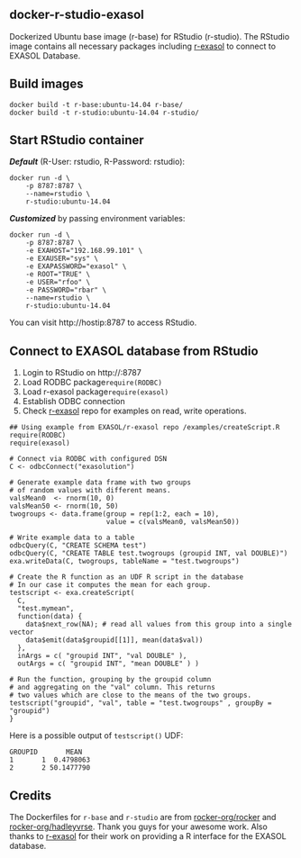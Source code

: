 ## docker-r-studio-exasol
Dockerized  Ubuntu base image (r-base) for RStudio (r-studio). The RStudio image contains all necessary packages including [r-exasol](https://github.com/EXASOL/r-exasol) to connect to EXASOL Database.

## Build images
```
docker build -t r-base:ubuntu-14.04 r-base/
docker build -t r-studio:ubuntu-14.04 r-studio/
```

## Start RStudio container
***Default*** (R-User: rstudio, R-Password: rstudio):
```
docker run -d \
    -p 8787:8787 \
    --name=rstudio \
    r-studio:ubuntu-14.04
```
***Customized*** by passing environment variables:
```
docker run -d \
    -p 8787:8787 \
    -e EXAHOST="192.168.99.101" \
    -e EXAUSER="sys" \
    -e EXAPASSWORD="exasol" \
    -e ROOT="TRUE" \
    -e USER="rfoo" \
    -e PASSWORD="rbar" \
    --name=rstudio \
    r-studio:ubuntu-14.04
```
You can visit http://hostip:8787 to access RStudio.

## Connect to EXASOL database from RStudio
1. Login to RStudio on http://<host>:8787
2. Load RODBC package```require(RODBC)```
3. Load r-exasol package```require(exasol)```
4. Establish ODBC connection
5. Check [r-exasol](https://github.com/EXASOL/r-exasol) repo for examples on read, write operations.

```{r}
## Using example from EXASOL/r-exasol repo /examples/createScript.R
require(RODBC)
require(exasol)

# Connect via RODBC with configured DSN
C <- odbcConnect("exasolution")

# Generate example data frame with two groups
# of random values with different means.
valsMean0  <- rnorm(10, 0)
valsMean50 <- rnorm(10, 50)
twogroups <- data.frame(group = rep(1:2, each = 10),
                        value = c(valsMean0, valsMean50))

# Write example data to a table
odbcQuery(C, "CREATE SCHEMA test")
odbcQuery(C, "CREATE TABLE test.twogroups (groupid INT, val DOUBLE)")
exa.writeData(C, twogroups, tableName = "test.twogroups")

# Create the R function as an UDF R script in the database
# In our case it computes the mean for each group.
testscript <- exa.createScript(
  C,
  "test.mymean",
  function(data) {
    data$next_row(NA); # read all values from this group into a single vector
    data$emit(data$groupid[[1]], mean(data$val))
  },
  inArgs = c( "groupid INT", "val DOUBLE" ),
  outArgs = c( "groupid INT", "mean DOUBLE" ) )

# Run the function, grouping by the groupid column
# and aggregating on the "val" column. This returns
# two values which are close to the means of the two groups.
testscript("groupid", "val", table = "test.twogroups" , groupBy = "groupid")
}
```
Here is a possible output of ```testscript()``` UDF:
```
GROUPID       MEAN
1       1  0.4798063
2       2 50.1477790
```

## Credits
The Dockerfiles for ```r-base``` and ```r-studio``` are from [rocker-org/rocker](https://github.com/rocker-org/rocker) and [rocker-org/hadleyvrse](https://github.com/rocker-org/hadleyverse). Thank you guys for your awesome work. Also thanks to [r-exasol](https://github.com/EXASOL/r-exasol) for their work on providing a R interface for the EXASOL database.
